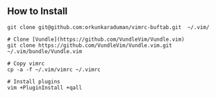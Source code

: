 ## How to Install

```# Clone vimrc-buftab repository
git clone git@github.com:orkunkaraduman/vimrc-buftab.git  ~/.vim/

# Clone [Vundle](https://github.com/VundleVim/Vundle.vim)
git clone https://github.com/VundleVim/Vundle.vim.git ~/.vim/bundle/Vundle.vim

# Copy vimrc
cp -a -f ~/.vim/vimrc ~/.vimrc

# Install plugins
vim +PluginInstall +qall
```

